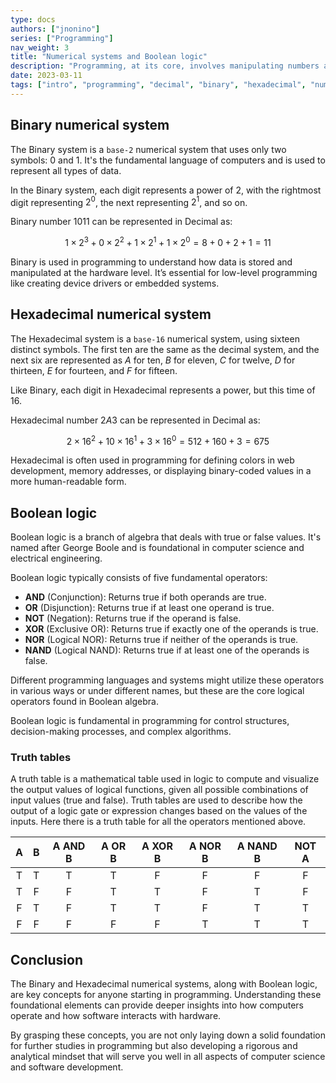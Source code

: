 ```yaml
---
type: docs
authors: ["jnonino"]
series: ["Programming"]
nav_weight: 3
title: "Numerical systems and Boolean logic"
description: "Programming, at its core, involves manipulating numbers and logic. In this article, we will explore two essential numerical systems (Binary and Hexadecimal) and delve into the fundamental principles of Boolean logic. These concepts are vital for anyone beginning their journey in programming."
date: 2023-03-11
tags: ["intro", "programming", "decimal", "binary", "hexadecimal", "numerical-systems", "boolean-logic"]
---
```


## Binary numerical system

The Binary system is a `base-2` numerical system that uses only two symbols: $0$ and $1$. It's the fundamental language of computers and is used to represent all types of data.

In the Binary system, each digit represents a power of $2$, with the rightmost digit representing $2^0$, the next representing $2^1$, and so on.

Binary number $1011$ can be represented in Decimal as:

$$ 1 \times 2^3 + 0 \times 2^2 + 1 \times 2^1 + 1 \times 2^0 = 8 + 0 + 2 + 1 = 11 $$

Binary is used in programming to understand how data is stored and manipulated at the hardware level. It’s essential for low-level programming like creating device drivers or embedded systems.

## Hexadecimal numerical system

The Hexadecimal system is a `base-16` numerical system, using sixteen distinct symbols. The first ten are the same as the decimal system, and the next six are represented as $A$ for ten, $B$ for eleven, $C$ for twelve, $D$ for thirteen, $E$ for fourteen, and $F$ for fifteen.

Like Binary, each digit in Hexadecimal represents a power, but this time of $16$.

Hexadecimal number $2A3$ can be represented in Decimal as:

$$ 2 \times 16^2 + 10 \times 16^1 + 3 \times 16^0 = 512 + 160 + 3 = 675 $$

Hexadecimal is often used in programming for defining colors in web development, memory addresses, or displaying binary-coded values in a more human-readable form.

## Boolean logic

Boolean logic is a branch of algebra that deals with true or false values. It's named after George Boole and is foundational in computer science and electrical engineering.

Boolean logic typically consists of five fundamental operators:

- **AND** (Conjunction): Returns true if both operands are true.
- **OR** (Disjunction): Returns true if at least one operand is true.
- **NOT** (Negation): Returns true if the operand is false.
- **XOR** (Exclusive OR): Returns true if exactly one of the operands is true.
- **NOR** (Logical NOR): Returns true if neither of the operands is true.
- **NAND** (Logical NAND): Returns true if at least one of the operands is false.

Different programming languages and systems might utilize these operators in various ways or under different names, but these are the core logical operators found in Boolean algebra.

Boolean logic is fundamental in programming for control structures, decision-making processes, and complex algorithms.

### Truth tables

A truth table is a mathematical table used in logic to compute and visualize the output values of logical functions, given all possible combinations of input values (true and false). Truth tables are used to describe how the output of a logic gate or expression changes based on the values of the inputs. Here there is a truth table for all the operators mentioned above.

| A | B | A AND B | A OR B | A XOR B | A NOR B | A NAND B | NOT A |
|:-:|:-:|:-------:|:------:|:-------:|:-------:|:--------:|:-----:|
| T | T | T       | T      | F       | F       | F        | F     |
| T | F | F       | T      | T       | F       | T        | F     |
| F | T | F       | T      | T       | F       | T        | T     |
| F | F | F       | F      | F       | T       | T        | T     |

## Conclusion

The Binary and Hexadecimal numerical systems, along with Boolean logic, are key concepts for anyone starting in programming. Understanding these foundational elements can provide deeper insights into how computers operate and how software interacts with hardware.

By grasping these concepts, you are not only laying down a solid foundation for further studies in programming but also developing a rigorous and analytical mindset that will serve you well in all aspects of computer science and software development.
